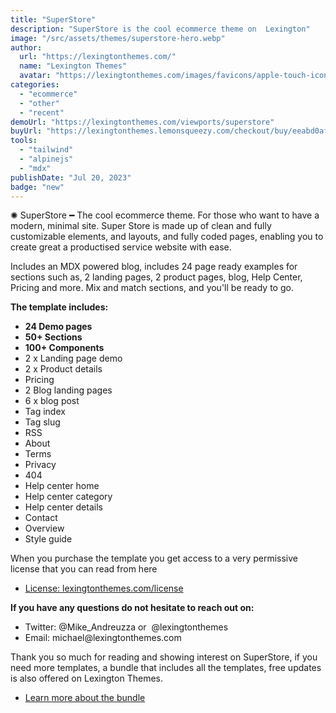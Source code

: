 ```yaml
---
title: "SuperStore"
description: "SuperStore is the cool ecommerce theme on  Lexington"
image: "/src/assets/themes/superstore-hero.webp"
author:
  url: "https://lexingtonthemes.com/"
  name: "Lexington Themes"
  avatar: "https://lexingtonthemes.com/images/favicons/apple-touch-icon.png"
categories:
  - "ecommerce"
  - "other"
  - "recent"
demoUrl: "https://lexingtonthemes.com/viewports/superstore"
buyUrl: "https://lexingtonthemes.lemonsqueezy.com/checkout/buy/eeabd0af-0234-4610-9fb3-7427486d89f0"
tools:
  - "tailwind"
  - "alpinejs"
  - "mdx"
publishDate: "Jul 20, 2023"
badge: "new"
---
```


<p>
  ✺ SuperStore  ━ The cool ecommerce theme. For those who want to have a modern, minimal site. Super Store is made up of clean and fully customizable elements, and layouts, and fully coded pages, enabling you to create great a productised service website with ease.
</p>
<p>
 Includes an MDX powered blog, includes 24 page ready examples for sections such as, 2 landing pages, 2 product pages, blog, Help Center, Pricing and more. Mix and match sections, and you'll be ready to go.
</p>

<p><strong>The template includes:</strong></p>
<ul>
  <li><strong>24 Demo pages</strong></li>
  <li><strong>50+ Sections</strong></li>
  <li><strong>100+ Components</strong></li>
   <li>2 x Landing page demo</li>
   <li>2 x Product details</li>
   <li>Pricing</li>
   <li>2 Blog landing pages</li>
  <li>6 x blog post</li>
  <li>Tag index</li>
  <li>Tag slug</li>
  <li>RSS</li>
  <li>About</li>
  <li>Terms</li>
  <li>Privacy</li>
  <li>404</li>
  <li>Help center home</li>
  <li>Help center category</li>
  <li>Help center details</li>
  <li>Contact</li>
  <li>Overview</li>
  <li>Style guide</li>

</ul>
<p>When you purchase the template you get access to a very permissive license that you can read from here</p>
<ul>
   <li><a href="https://lexingtonthemes.com/license/" rel="noopener noreferrer" target="_blank">License: lexingtonthemes.com/license</a></li>
</ul>
<p><strong>If you have any questions do not hesitate to reach out on:</strong></p>
<ul>
   <li>Twitter: @Mike_Andreuzza or&nbsp; @lexingtonthemes</li>
   <li>Email: michael@lexingtonthemes.com</li>
</ul>
<p>Thank you so much for reading and showing interest on SuperStore, if you need more templates, a bundle that includes all the templates, free updates is also offered on Lexington Themes.&nbsp;</p>
<ul>
   <li><a href="https://lexingtonthemes.com/pricing/" rel="noopener noreferrer" target="_blank" >Learn more about the bundle</a></li>
</ul>
